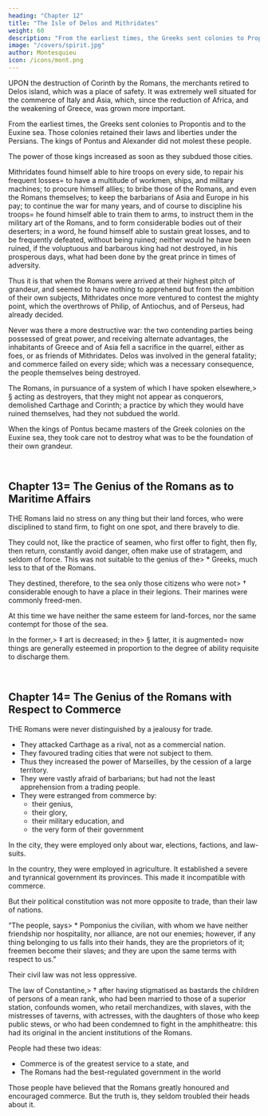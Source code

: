 ```yaml
---
heading: "Chapter 12"
title: "The Isle of Delos and Mithridates"
weight: 60
description: "From the earliest times, the Greeks sent colonies to Propontis and to the Euxine sea"
image: "/covers/spirit.jpg"
author: Montesquieu
icon: /icons/mont.png
---
```





UPON the destruction of Corinth by the Romans, the merchants retired to Delos island, which was <!-- from religious considerations was looked upon as --> a place of safety. It was extremely well situated for the commerce of Italy and Asia, which, since the reduction of Africa, and the weakening of Greece, was grown more important.

From the earliest times, the Greeks sent colonies to Propontis and to the Euxine sea. Those colonies retained their laws and liberties under the Persians. The kings of Pontus and Alexander did not molest these people. <!-- Neither does it appear that , who were masters of many of those colonies, ever deprived them of their own civil government. -->

The power of those kings increased as soon as they subdued those cities.

Mithridates found himself able to hire troops on every side, to repair his frequent losses= to have a multitude of workmen, ships, and military machines; to procure himself allies; to bribe those of the Romans, and even the Romans themselves; to keep the barbarians of Asia and Europe in his pay; to continue the war for many years, and of course to discipline his troops= he found himself able to train them to arms, to instruct them in the military art of the Romans, and to form considerable bodies out of their deserters; in a word, he found himself able to sustain great losses, and to be frequently defeated, without being ruined; neither would he have been ruined, if the voluptuous and barbarous king had not destroyed, in his prosperous days, what had been done by the great prince in times of adversity.

Thus it is that when the Romans were arrived at their highest pitch of grandeur, and seemed to have nothing to apprehend but from the ambition of their own subjects, Mithridates once more ventured to contest the mighty point, which the overthrows of Philip, of Antiochus, and of Perseus, had already decided.

Never was there a more destructive war:
the two contending parties being possessed of great power, and receiving alternate advantages, the inhabitants of Greece and of Asia fell a sacrifice in the quarrel, either as foes, or as friends of Mithridates.
Delos was involved in the general fatality; and commerce failed on every side; which was a necessary consequence, the people themselves being destroyed.

The Romans, in pursuance of a system of which I have spoken elsewhere,> § acting as destroyers, that they might not appear as conquerors, demolished Carthage and Corinth; a practice by which they would have ruined themselves, had they not subdued   the world.

When the kings of Pontus became masters of the Greek colonies on the Euxine sea, they took care not to destroy what was to be the foundation of their own grandeur.

<br>

## Chapter 13= The Genius of the Romans as to Maritime Affairs

THE Romans laid no stress on any thing but their land forces, who were disciplined to stand firm, to fight on one spot, and there bravely to die.

They could not, like the practice of seamen, who first offer to fight, then fly, then return, constantly avoid danger, often make use of stratagem, and seldom of force. This was not suitable to the genius of the> * Greeks, much less to that of the Romans.

They destined, therefore, to the sea only those citizens who were not> † considerable enough to have a place in their legions. Their marines were commonly freed-men.

At this time we have neither the same esteem for land-forces, nor the same contempt for those of the sea.

In the former,> ‡ art is decreased; in the> § latter, it is augmented= now things are generally esteemed in proportion to the degree of ability requisite to discharge them.

<br>

## Chapter 14= The Genius of the Romans with Respect to Commerce


THE Romans were never distinguished by a jealousy for trade.
- They attacked Carthage as a rival, not as a commercial nation.
- They favoured trading cities that were not subject to them.
- Thus they increased the power of Marseilles, by the cession of a large territory.
- They were vastly afraid of barbarians; but had not the least apprehension from a trading people.
- They were estranged from commerce by:
  - their genius,
  - their glory,
  - their military education, and
  - the very form of their government

In the city, they were employed only about war, elections, factions, and law-suits.

In the country, they were employed in agriculture.
It established a severe and tyrannical government its provinces.
    This made it incompatible with commerce.

But their political constitution was not more opposite to trade, than their law of nations.

“The people, says> * Pomponius the civilian, with whom we have neither friendship nor hospitality, nor alliance, are not our enemies;
however, if any thing belonging to us falls into their hands, they are the proprietors of it; freemen become their slaves; and they are upon the same terms with respect to us.”

Their civil law was not less oppressive.

The law of Constantine,> † after having stigmatised as bastards the children of persons of a mean rank, who had been married to those of a superior station, confounds women, who retail merchandizes, with slaves, with the mistresses of taverns, with actresses, with the daughters of those who keep public stews, or who had been condemned to fight in the amphitheatre:
this had its original in the ancient institutions of the Romans.

People had these two ideas:
- Commerce is of the greatest service to a state, and
- The Romans had the best-regulated government in the world

Those people have believed that the Romans greatly honoured and encouraged commerce. But the truth is, they seldom troubled their heads about it.